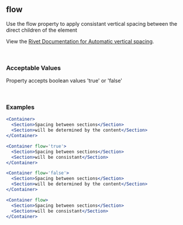 ## flow

Use the flow property to apply consistant vertical spacing between the direct children of the element

View the [Rivet Documentation for Automatic vertical spacing](https://rivet.iu.edu/utilities/spacing/#automatic-vertical-spacing).

<br/>

### Acceptable Values

Property accepts boolean values 'true' or 'false'

<br/>

### Examples

```jsx
<Container>
  <Section>Spacing between sections</Section>
  <Section>will be determined by the content</Section>
</Container>

<Container flow='true'>
  <Section>Spacing between sections</Section>
  <Section>will be consistant</Section>
</Container>

<Container flow='false'>
  <Section>Spacing between sections</Section>
  <Section>will be determined by the content</Section>
</Container>

<Container flow>
  <Section>Spacing between sections</Section>
  <Section>will be consistant</Section>
</Container>
```
